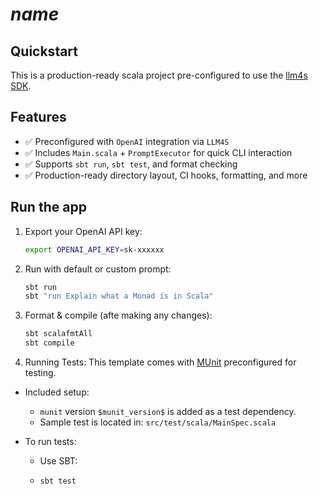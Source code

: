 $name$
=================

Quickstart
----------
This is a production-ready scala project pre-configured to use the [llm4s SDK](https://github.com/llm4s/llm4s).

Features
--------
- ✅ Preconfigured with `OpenAI` integration via `LLM4S`
- ✅ Includes `Main.scala` + `PromptExecutor` for quick CLI interaction
- ✅ Supports `sbt run`, `sbt test`, and format checking
- ✅ Production-ready directory layout, CI hooks, formatting, and more

Run the app
-----------
1. Export your OpenAI API key:
   ```bash
   export OPENAI_API_KEY=sk-xxxxxx
   ```

2. Run with default or custom prompt:
   ```bash
   sbt run
   sbt "run Explain what a Monad is in Scala"
   ```

3. Format & compile (afte making any changes):
   ```bash
   sbt scalafmtAll
   sbt compile
   ```
4. Running Tests: This template comes with [MUnit](https://scalameta.org/munit/) preconfigured for testing.

- Included setup:
  - `munit` version `$munit_version$` is added as a test dependency. 
  - Sample test is located in: `src/test/scala/MainSpec.scala`

- To run tests:
  - Use SBT:
  - ```bash 
    sbt test
    ```

[g8]: http://www.foundweekends.org/giter8/
[llm4s]: https://github.com/llm4s/llm4s
[Scala 3]: https://dotty.epfl.ch/
[Scala 2]: https://www.scala-lang.org/